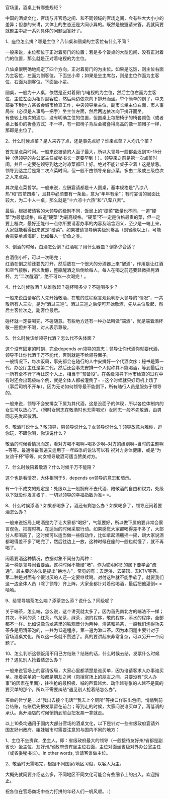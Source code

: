 官场里，酒桌上有哪些规矩？
  
中国的酒桌文化，官场与非官场之间、和不同领域的官场之间，会有些大大小小的差异；但总的来讲，大体上的生态还是大同小异的。既然是被邀请来答，我就简要就题主中那一系列具体的问题回答好了。  
  
1、座位怎么排？哪是主位？八仙桌和圆桌的主客位有什么不同？  
  
  
一般来说，主位都位于正对着房门的位置；若是多个饭桌的大型包间，没有正对着门的位置，那么就是正对着电视的为主位。  
  
  
八仙桌很明确地规定了四个方向，正对着房门的为主位。如果是吃饭，则主位右面为主客位，左面为副客位，下面坐小辈；如果是坐主席台，则是主位作面为主客位，右面为副客位，下面坐小辈。  
  
圆桌，一般为十人桌，依然是正对着房门/电视的为主位，然后主位右面为主客位，主位左面为相对副客位，然后两边依次向下排开而坐。举个简单的例子，中央部委下到地方某省会城市检查工作，中央领导坐主位，副市长坐主位右面，市人事局长（必须是人事局一把手）坐主位左面，然后两边依次向下排开而坐。  
有些较上档次的酒店，没有明确主位的位置，但圆桌上每把椅子的椅套颜色（或者桌上餐巾的折叠方式）不一样，有一把椅子背后会被叠得高高的像一顶帽子一样，那即是主位了。  
  
2、什么时候点菜？是人来齐了点，还是事先点好？谁来点菜？人均几个菜？  
  
  
首先是点菜时间。一般来说被请的人面子最大，所以大领导一般都会迟到10-15分钟（但领导的办公室主任或秘书长一定要早到！）。领导来之前是第一次点菜时间，并且一定要在领导到达之时凉菜都已上好。绝对不能让桌子空着！这是禁忌。领导到达之后是第二次点菜时间，但一般不由领导亲自点菜，多由二级或三级位次之人来点菜。  
  
其次是点菜哲学。一般来说，应酬宴请都是十人圆桌，基本规格是“八凉八热”和“四荤四素”，且其中必须要有一条鱼，意为“年年有余”；有时宴请的局面比较大，为二十人一桌，那么就是“十六凉十六热”和“八荤八素”。  
  
最后，根据被请客的大领导的级别不同，饭局上的“硬菜”数量也不同，一道“硬菜”为最低规格，四道“硬菜”为最高规格。“硬菜”不一定是价格最贵的菜，但一定要上档次，最好还能带一点你所要请客办事的内容及暗含涵义，至少是一端上来，大家就能看得出来这是“硬菜”。如果被请领导确实级别够高（副省级以上），可能会需要单点海鲜，比如每人一份鱼之类。  
  
3、倒酒的时候，白酒怎么倒？红酒呢？用什么器皿？倒多少合适？  
  
  
白酒倒小杯，可以一次喝完；  
红酒在倒之前还要先打开，然后放在一个很大的分酒器上来“醒酒”，作用是让红酒和空气接触，再次发酵，整瓶醒酒之后倒给每人，每人在喝之前还要轻微摇晃酒杯，为“二次醒酒”，绝不可以一次喝完！。  
  
4、什么时候敬酒？从谁敬起？碰杯喝多少？不碰喝多少？  
  
  
一般来说由请客的人先开始敬酒，在敬的过程察言观色判断大领导的“情况”，一共敬所有人三次，是为“酒过三巡”。酒过三巡之后便可开始敬酒，先从主位敬起，然后主客位次之，副客位最后。  
  
碰杯就一定要喝完，不碰随意。有些地方还有一种办法叫做“端酒”，就是端着酒杯敬一圈但并不喝，对人表示尊敬。  
  
5、什么时候该给领导代酒？怎么代不失体面？  
  
  
这个没有固定的时刻，完全depends on领导的意志；领导让你代酒你就要代酒，领导不让你代酒千万不能代，否则就是不给领导面子。  
一般情况下，每次饭局，事先都会在随行的人中安排好一个代酒次序：秘书是第一代，办公厅主任是第二代。然后还会事先安排一个人假称其不能喝酒，等到最后万一所有全不行了再让这个人上，相当于“预备役”。在各级领导下地市检查的过程中有时还会出现极端个例，就是全体人都被灌倒了= =这个时候就只好司机上场了（事后司机不开车），因为无论如何领导最不能倒下，所有随行人员是服务于领导的。  
  
一般来说，领导不会安排女下属为其代酒，这是没面子的体现，所以各位体制内的女生可以放心了。（同时女同志在敬酒时也无需喝光）女同志一般不先敬酒，由男同志先发起敬酒。  
  
6、敬酒时说什么？敬领导，男领导说什么？女领导说什么？领导故意为难你，逗你玩，不跟你喝，你该说什么？  
  
敬酒的时候看情况而定，看对方喝不喝啊~喝多少啊~对方的级别啊~当时的主题啊~等等。最通俗最普遍又适用于一年四季的说法可以有 祝对方身体健康，或是“为友谊干杯”等等。向女领导敬酒可适当赞美对方。  
  
7、什么时候陪着敬酒？什么时候千万不能陪？  
  
  
这个也是看情况，大体相同于5，depends on领导的意志和暗示。  
  
有一个不成文的规定是：处级以上一般拥有不去代酒、陪敬酒的自由和权力，处级以下就没你发言权了，一切以领导的幸福指数为准= =。  
  
8、什么时候添酒？如果都喝多了，酒还有剩怎么办？如果喝多了，领导还闹着要酒怎么办？  
  
  
一般来说饭局上喝酒是为了让大家都“喝好”，气氛要好，所以做下属的要非常会察言观色、把握时机，在适当的时候采取行动。如果感觉大家都喝得差不多了，大部分人都喝高了，这时候可以适当做一些假动作，比如拿起酒瓶摇一摇，跟大家说酒都喝得差不多了喝完了，然后往边上一放，这种时候在座的一般也就懂了，就不再喝了。  
  
闹着要酒这种情况，依据对象不同分为两种：  
第一种是领导闹着要酒。这种时候不能硬“堵”，作为聪明称职的属下要学会“疏通”。最主要的办法是提出"换地方"，常见的有：去足浴、去茶馆、去KTV等等。  
第二种是对面有个很讨厌的人还一定要继续喝。对付这种就不能手软了，就要我们这一边全体人员（除了领导）齐上阵，大家全都针对着他喝酒，最后把他灌倒= =哈哈。  
  
9、给领导端茶怎么端？添茶怎么添？说什么？同级呢？  
  
  
关于端茶，怎么端，怎么说，这个讲究就太多了。因为首先南北方的端法不一样；其次，不同的茶：红茶，乌龙茶，绿茶，泡的程序，敬的程序，添水的程序，全部都不一样。比如说像乌龙茶里的铁观音分为两种，清茶和熟茶，一般我们泡得功夫茶多是用清茶泡的，一共为13道程序，第一遍为漱口茶。因为本问题主要针对于官场酒桌文化，所以这一条就不赘述了。真的要讲起来非常复杂，可以另开一个问题了。  
  
10、怎么判断这顿饭用不用己方结账？结账的话，什么时候去结，发票什么时候开？遇见别人抢着结怎么办？  
  
一般来说官场上的宴请饭局，大家心里都清楚是谁买单，因为谁请客求人办事谁买单。抢着买单的一般都是朋友之间（包括官场上的朋友之间，只要没有“求人办事”的因素在里面），往往抢的最积极、喊的声音越大、动作越夸张的人越不是真的要买单的那个。所以不需要纠结“遇见别人抢着结怎么办”。  
  
  
买单的哲学是：以“我出去接个电话”“我去上个厕所”等接口佯装出包间，悄悄到前台结账，结账后先把发票留在前台；等到走的时候，大家问说谁买单了，再低调的承认。离开酒店的时候悄悄到前台把发票一拿就走。  
  
以上10条均通用于国内大部分官场的酒桌文化，以下是针对一些省级政府宴请外国友好州政府、姐妹城市时需要注意的与国内不同的地方：  
  
1、主位不坐贵宾，坐主人。即：省级政府最大的领导（一般接待友好州/省都是副省长）坐主位，友好州/省政府贵宾坐主位右面，主位对面坐省级对外办公室主任（或省委秘书长）。In other words, 谁请客谁做主位。  
  
2、敬酒时无需喝完，根据不同国家/地区习俗，以客人为主。  
  
大概先就简要介绍这么多，不同地区不同文化可能会有些细节上的出入，欢迎指正。  
  
祝各位在官场商场中奋力打拼的年轻人们一帆风顺。: )